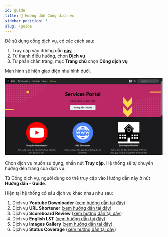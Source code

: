 ```yaml
---
id: guide
title: 📖 Hướng dẫn Cổng dịch vụ
sidebar_position: 3
slug: /guide
---
```


Để sử dụng cổng dịch vụ, có các cách sau:

1. Truy cập vào đường dẫn [**này**](../../services)
2. Từ thanh điều hướng, chọn **Dịch vụ**
3. Từ phần chân trang, mục **Trang chủ** chọn **Cổng dịch vụ**

Màn hình sẽ hiện giao diện như hình dưới.

![Service Portal](../../public/img/services/home.png)

Chọn dịch vụ muốn sử dụng, nhấn nút **Truy cập**. Hệ thống sẽ tự chuyển hướng đến trang của dịch vụ.

Từ Cổng dịch vụ, người dùng có thể truy cập vào Hướng dẫn này ở nút **Hướng dẫn - Guide**.

Hiện tại hệ thống có sáu dịch vụ khác nhau như sau:

1. Dịch vụ **Youtube Downloader** ([xem hướng dẫn tại đây](./guide/youtube))
2. Dịch vụ **URL Shortener** ([xem hướng dẫn tại đây](./guide/shortener))
3. Dịch vụ **Scoreboard Review** ([xem hướng dẫn tại đây](./guide/scoreboard))
4. Dịch vụ **English L&T** ([xem hướng dẫn tại đây](./guide/english))
5. Dịch vụ **Images Gallery** ([xem hướng dẫn tại đây](./guide/gallery))
6. Dịch vụ **Status Coverage** ([xem hướng dẫn tại đây](./guide/status))
